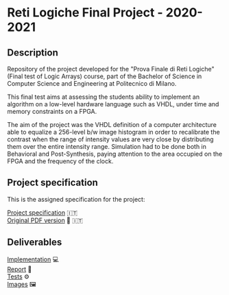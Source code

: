 # Reti Logiche Final Project - 2020-2021
## Description
Repository of the project developed for the "Prova Finale di Reti Logiche" (Final test of Logic Arrays) course, part of the Bachelor of Science in Computer Science and Engineering at Politecnico di Milano.

This final test aims at assessing the students ability to implement an algorithm on a low-level hardware language such as VHDL, under time and memory constraints on a FPGA.

The aim of the project was the VHDL definition of a computer architecture able to equalize a 256-level b/w image histogram in order to recalibrate the contrast when the range of intensity values are very close by distributing them over the entire intensity range.
Simulation had to be done both in Behavioral and Post-Synthesis, paying attention to the area occupied on the FPGA and the frequency of the clock.

## Project specification
This is the assigned specification for the project:

[Project specification](specs/README.md) :it: <br>
[Original PDF version](https://github.com/pablogiaccaglia/project-reti-logiche-2021/blob/main/specs/Specifica%20Progetto.pdf) :page_with_curl: :it:

## Deliverables

[Implementation](https://github.com/pablogiaccaglia/project-reti-logiche-2021/blob/main/source/project_reti_logiche.vhd)  :computer: <br> 
[Report](https://github.com/pablogiaccaglia/project-reti-logiche-2021/blob/main/docs/report.pdf)  :page_facing_up: <br>
[Tests](https://github.com/pablogiaccaglia/project-reti-logiche-2021/tree/main/source/tests)  :gear: <br>
[Images](https://github.com/pablogiaccaglia/project-reti-logiche-2021/tree/main/docs/images)  :framed_picture:	<br>
